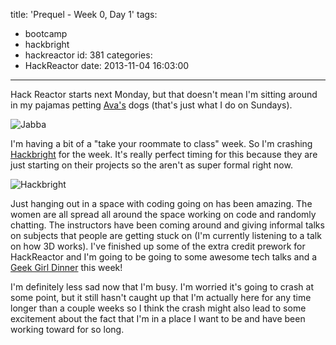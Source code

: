 title: 'Prequel - Week 0, Day 1'
tags:
  - bootcamp
  - hackbright
  - hackreactor
id: 381
categories:
  - HackReactor
date: 2013-11-04 16:03:00
---

Hack Reactor starts next Monday, but that doesn't mean I'm sitting around in my pajamas petting [Ava's](http://avagoestohackbright.blogspot.com) dogs (that's just what I do on Sundays).

![Jabba](http://res.cloudinary.com/leaena/image/upload/c_scale,h_800/v1391709274/2013-11-03-12_49_28-768x1024_ndejpd.jpg)

I'm having a bit of a "take your roommate to class" week. So I'm crashing [Hackbright](http://hackbrightacademy.com) for the week. It's really perfect timing for this because they are just starting on their projects so the aren't as super formal right now.

![Hackbright](http://res.cloudinary.com/leaena/image/upload/v1391709282/2013-11-04-13_18_36-1024x1024_rwce6p.jpg)

Just hanging out in a space with coding going on has been amazing. The women are all spread all around the space working on code and randomly chatting. The instructors have been coming around and giving informal talks on subjects that people are getting stuck on (I'm currently listening to a talk on how 3D works). I've finished up some of the extra credit prework for HackReactor and I'm going to be going to some awesome tech talks and a [Geek Girl Dinner](http://bayareagirlgeekdinners.com/) this week!

I'm definitely less sad now that I'm busy. I'm worried it's going to crash at some point, but it still hasn't caught up that I'm actually here for any time longer than a couple weeks so I think the crash might also lead to some excitement about the fact that I'm in a place I want to be and have been working toward for so long.